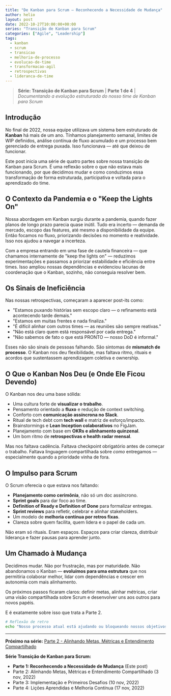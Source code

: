 ```yaml
---
title: "De Kanban para Scrum – Reconhecendo a Necessidade de Mudança"
author: helio
layout: post
date: 2022-10-27T10:00:00+00:00
series: "Transição de Kanban para Scrum"
categories: ["Agile", "Leadership"]
tags:
  - kanban
  - scrum
  - transicao
  - melhoria-de-processo
  - evolucao-de-time
  - transformacao-agil
  - retrospectivas
  - lideranca-de-time
---
```


> **Série: Transição de Kanban para Scrum** | **Parte 1 de 4** | _Documentando a evolução estruturada do nosso time de Kanban para Scrum_

## Introdução

No final de 2022, nossa equipe utilizava um sistema bem estruturado de **Kanban** há mais de um ano. Tínhamos planejamento semanal, limites de WIP definidos, análise contínua de fluxo acumulado e um processo bem gerenciado de entrega puxada. Isso funcionava — até que deixou de funcionar.

Este post inicia uma série de quatro partes sobre nossa transição de Kanban para Scrum. É uma reflexão sobre o que não estava mais funcionando, por que decidimos mudar e como conduzimos essa transformação de forma estruturada, participativa e voltada para o aprendizado do time.

## O Contexto da Pandemia e o "Keep the Lights On"

Nossa abordagem em Kanban surgiu durante a pandemia, quando fazer planos de longo prazo parecia quase inútil. Tudo era incerto — demanda de mercado, escopo das features, até mesmo a disponibilidade da equipe. Então focamos no fluxo, priorizando decisões no momento e reatividade. Isso nos ajudou a navegar a incerteza.

Com a empresa entrando em uma fase de cautela financeira — que chamamos internamente de "keep the lights on" — reduzimos experimentações e passamos a priorizar estabilidade e eficiência entre times. Isso ampliou nossas dependências e evidenciou lacunas de coordenação que o Kanban, sozinho, não conseguia resolver bem.

## Os Sinais de Ineficiência

Nas nossas retrospectivas, começaram a aparecer post-its como:

- "Estamos puxando histórias sem escopo claro — o refinamento está acontecendo tarde demais."
- "Estamos em muitas frentes e nada finaliza."
- "É difícil alinhar com outros times — as reuniões são sempre reativas."
- "Não está claro quem está responsável por cada entrega."
- "Não sabemos de fato o que está PRONTO — nosso DoD é informal."

Esses não são sinais de pessoas falhando. São sintomas de **mismatch de processo**. O Kanban nos deu flexibilidade, mas faltava ritmo, rituais e acordos que sustentassem aprendizagem coletiva e ownership.

## O Que o Kanban Nos Deu (e Onde Ele Ficou Devendo)

O Kanban nos deu uma base sólida:

- Uma cultura forte de **visualizar o trabalho**.
- Pensamento orientado a **fluxo** e redução de context switching.
- Conforto com **comunicação assíncrona no Slack**.
- Ritual de tech debt com **tech wall** e matriz de esforço/impacto.
- Brainstormings e **Lean Inception colaborativos** no FigJam.
- Planejamento com base em **OKRs e alinhamento quinzenal**.
- Um bom ritmo de **retrospectivas e health radar mensal**.

Mas nos faltava cadência. Faltava checkpoint obrigatório antes de começar o trabalho. Faltava linguagem compartilhada sobre _como_ entregamos — especialmente quando a prioridade vinha de fora.

## O Impulso para Scrum

O Scrum oferecia o que estava nos faltando:

- **Planejamento como cerimônia**, não só um doc assíncrono.
- **Sprint goals** para dar foco ao time.
- **Definition of Ready e Definition of Done** para formalizar entregas.
- **Sprint reviews** para refletir, celebrar e alinhar stakeholders.
- Um modelo de **melhoria contínua por retros fixas**.
- Clareza sobre quem facilita, quem lidera e o papel de cada um.

Não eram só rituais. Eram espaços. Espaços para criar clareza, distribuir liderança e fazer pausas para aprender junto.

## Um Chamado à Mudança

Decidimos mudar. Não por frustração, mas por maturidade. Não abandonamos o Kanban — **evoluímos para uma estrutura** que nos permitiria colaborar melhor, lidar com dependências e crescer em autonomia com mais alinhamento.

Os próximos passos ficaram claros: definir metas, alinhar métricas, criar uma visão compartilhada sobre Scrum e desenvolver uns aos outros para novos papéis.

E é exatamente sobre isso que trata a Parte 2.

```bash
# Reflexão de retro
echo "Nosso processo atual está ajudando ou bloqueando nossos objetivos?" >> retro_outubro2022.txt
```

---

**Próximo na série:** [Parte 2 - Alinhando Metas, Métricas e Entendimento Compartilhado](/pt/posts/2022-11-03-scrum-transition-part2/)

**Série Transição de Kanban para Scrum:**

- **Parte 1: Reconhecendo a Necessidade de Mudança** (Este post)
- Parte 2: Alinhando Metas, Métricas e Entendimento Compartilhado (3 nov, 2022)
- Parte 3: Implementação e Primeiros Desafios (10 nov, 2022)
- Parte 4: Lições Aprendidas e Melhoria Contínua (17 nov, 2022)

